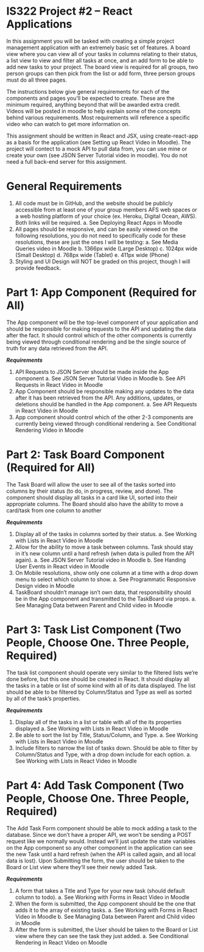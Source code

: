 # IS322 Project #2 – React Applications

In this assignment you will be tasked with creating a simple project management application
with an extremely basic set of features. A board view where you can view all of your tasks in
columns relating to their status, a list view to view and filter all tasks at once, and an add form
to be able to add new tasks to your project. The board view is required for all groups, two
person groups can then pick from the list or add form, three person groups must do all three
pages.

The instructions below give general requirements for each of the components and pages you’ll
be expected to create. These are the minimum required, anything beyond that will be awarded
extra credit. Videos will be posted in moodle to help explain some of the concepts behind
various requirements. Most requirements will reference a specific video who can watch to get
more information on.

This assignment should be written in React and JSX, using create-react-app as a basis for the
application (see Setting up React Video in Moodle). The project will contect to a mock API to
pull data from, you can use mine or create your own (see JSON Server Tutorial video in moodle).
You do not need a full back-end server for this assignment.

General Requirements
===
1. All code must be in GitHub, and the website should be publicly accessible from at least
one of your group members AFS web spaces or a web hosting platform of your choice
(ex. Heroku, Digital Ocean, AWS). Both links will be required.
a. See Deploying React Apps in Moodle
2. All pages should be responsive, and can be easily viewed on the following resolutions,
you do not need to specifically code for these resolutions, these are just the ones I will
be testing:
a. See Media Queries video in Moodle
b. 1366px wide (Large Desktop)
c. 1024px wide (Small Desktop)
d. 768px wide (Tablet)
e. 411px wide (Phone)
3. Styling and UI Design will NOT be graded on this project, though I will provide feedback.

Part 1: App Component (Required for All)
===
The App component will be the top-level component of your application and should be
responsible for making requests to the API and updating the data after the fact. It should
control which of the other components is currently being viewed through conditional rendering
and be the single source of truth for any data retrieved from the API.

***Requirements***
1. API Requests to JSON Server should be made inside the App component
a. See JSON Server Tutorial Video in Moodle
b. See API Requests in React Video in Moodle
2. App Component should be responsible making any updates to the data after it has been
retrieved from the API. Any additions, updates, or deletions should be handled in the App
component.
a. See API Requests in React Video in Moodle
3. App component should control which of the other 2-3 components are currently being
viewed through conditional rendering
a. See Conditional Rendering Video in Moodle

Part 2: Task Board Component (Required for All)
===
The Task Board will allow the user to see all of the tasks sorted into columns by their status (to
do, in progress, review, and done). The component should display all tasks in a card like UI,
sorted into their appropriate columns. The Board should also have the ability to move a
card/task from one column to another

***Requirements***
1. Display all of the tasks in columns sorted by their status.
a. See Working with Lists in React Video in Moodle
2. Allow for the ability to move a task between columns. Task should stay in it’s new
column until a hard refresh (when data is pulled from the API again).
a. See JSON Server Tutorial video in Moodle
b. See Handing User Events in React video in Moodle
3. On Mobile resolutions, show only one column at a time with a drop down menu to select which
column to show.
a. See Programmatic Responsive Design video in Moodle
4. TaskBoard shouldn’t manage isn’t own data, that responsibility should be in the App component
and transmitted to the TaskBoard via props.
a. See Managing Data between Parent and Child video in Moodle

Part 3: Task List Component (Two People, Choose One. Three People, Required)
===
The task list component should operate very similar to the filtered lists we’re done before, but
this one should be created in React. It should display all the tasks in a table or list of some kind
with all of its data displayed. The list should be able to be filtered by Column/Status and Type as
well as sorted by all of the task’s properties.

***Requirements***
1. Display all of the tasks in a list or table with all of the its properties displayed
a. See Working with Lists in React Video in Moodle
2. Be able to sort the list by Title, Status/Column, and Type.
a. See Working with Lists in React Video in Moodle
3. Include filters to narrow the list of tasks down. Should be able to filter by Column/Status and
Type, with a drop down include for each option.
a. See Working with Lists in React Video in Moodle

Part 4: Add Task Component (Two People, Choose One. Three People, Required)
===
The Add Task Form component should be able to mock adding a task to the database. Since we
don’t have a proper API, we won’t be sending a POST request like we normally would. Instead
we’ll just update the state variables on the App component so any other component in the
application can see the new Task until a hard refresh (when the API is called again, and all local
data is lost). Upon Submitting the form, the user should be taken to the Board or List view
where they’ll see their newly added Task.

***Requirements***
1. A form that takes a Title and Type for your new task (should default column to todo).
a. See Working with Forms in React Video in Moodle
2. When the form is submitted, the App component should be the one that adds it to the array of
existing tasks.
a. See Working with Forms in React Video in Moodle
b. See Managing Data between Parent and Child video in Moodle
3. After the form is submitted, the User should be taken to the Board or List view where they can
see the task they just added.
a. See Conditional Rendering in React Video on Moodle
